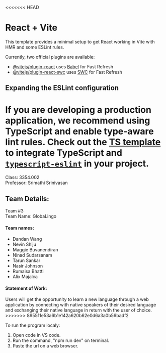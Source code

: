 <<<<<<< HEAD
# React + Vite

This template provides a minimal setup to get React working in Vite with HMR and some ESLint rules.

Currently, two official plugins are available:

- [@vitejs/plugin-react](https://github.com/vitejs/vite-plugin-react/blob/main/packages/plugin-react/README.md) uses [Babel](https://babeljs.io/) for Fast Refresh
- [@vitejs/plugin-react-swc](https://github.com/vitejs/vite-plugin-react-swc) uses [SWC](https://swc.rs/) for Fast Refresh

## Expanding the ESLint configuration

If you are developing a production application, we recommend using TypeScript and enable type-aware lint rules. Check out the [TS template](https://github.com/vitejs/vite/tree/main/packages/create-vite/template-react-ts) to integrate TypeScript and [`typescript-eslint`](https://typescript-eslint.io) in your project.
=======
Class: 3354.002
<br>Professor: Srimathi Srinivasan

<h2>Team Details:</h2>
Team #3
<br>Team Name: GlobaLingo
<br><h4>Team names: </h4>

- Dandan Wang
- Nevin Shiju
- Maggie Buvanendiran
- Ninad Sudarsanam
- Tarun Sankar
- Nasir Johnson
- Rumaisa Bhatti
- Alix Majalca

<h4>Statement of Work: </h4>
Users will get the opportunity to learn a new language through a web application by connecting with native speakers of their desired language and exchanging their native language in return with the user of choice.
>>>>>>> 895511e53a6b1e142a620b62e0d6a3a0b56badf2



To run the program localy:
1. Open code in VS code.
2. Run the command, "npm run dev" on terminal.
3. Paste the url on a web browser.
